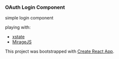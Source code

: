 ### OAuth Login Component

simple login component

playing with:

- [xstate](https://github.com/davidkpiano/xstate)
- [MirageJS](https://github.com/miragejs/miragejs)

This project was bootstrapped with [Create React App](https://github.com/facebook/create-react-app).
